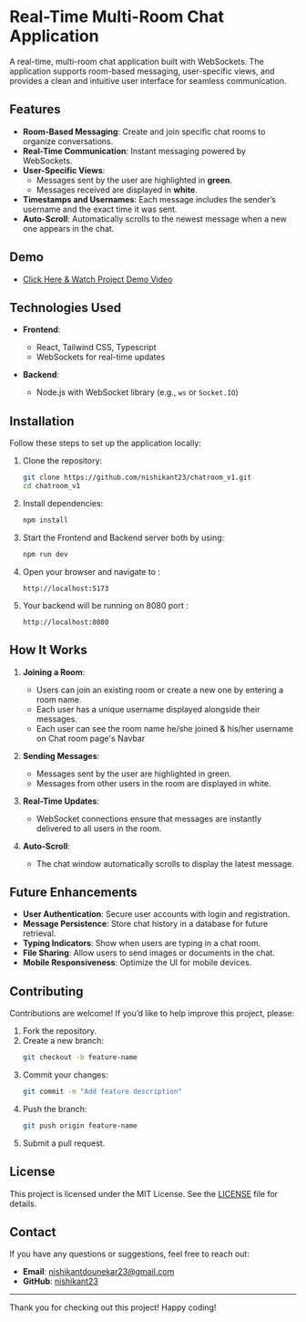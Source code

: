 # Real-Time Multi-Room Chat Application

A real-time, multi-room chat application built with WebSockets. The application supports room-based messaging, user-specific views, and provides a clean and intuitive user interface for seamless communication.

## Features

- **Room-Based Messaging**: Create and join specific chat rooms to organize conversations.
- **Real-Time Communication**: Instant messaging powered by WebSockets.
- **User-Specific Views**:
  - Messages sent by the user are highlighted in **green**.
  - Messages received are displayed in **white**.
- **Timestamps and Usernames**: Each message includes the sender’s username and the exact time it was sent.
- **Auto-Scroll**: Automatically scrolls to the newest message when a new one appears in the chat.

## Demo
- [Click Here & Watch Project Demo Video](https://drive.google.com/file/d/1jwI2XQ-6KJquuqthLxXtEuXigwlzwIey/view?usp=sharing.mp4)


## Technologies Used

- **Frontend**:
  - React, Tailwind CSS, Typescript
  - WebSockets for real-time updates

- **Backend**:
  - Node.js with WebSocket library (e.g., `ws` or `Socket.IO`)


## Installation

Follow these steps to set up the application locally:

1. Clone the repository:
   ```bash
   git clone https://github.com/nishikant23/chatroom_v1.git
   cd chatroom_v1
   ```

2. Install dependencies:
   ```bash
   npm install
   ```

3. Start the Frontend and Backend server both by using:
   ```bash
   npm run dev 
   ```

4. Open your browser and navigate to :
   ```
   http://localhost:5173
   ```
5. Your backend will be running on 8080 port :
   ```
   http://localhost:8080
   ```
   
## How It Works

1. **Joining a Room**:
   - Users can join an existing room or create a new one by entering a room name.
   - Each user has a unique username displayed alongside their messages.
   - Each user can see the room name he/she joined & his/her username on Chat room page's Navbar 
 
2. **Sending Messages**:
   - Messages sent by the user are highlighted in green.
   - Messages from other users in the room are displayed in white.

3. **Real-Time Updates**:
   - WebSocket connections ensure that messages are instantly delivered to all users in the room.

4. **Auto-Scroll**:
   - The chat window automatically scrolls to display the latest message.

## Future Enhancements

- **User Authentication**: Secure user accounts with login and registration.
- **Message Persistence**: Store chat history in a database for future retrieval.
- **Typing Indicators**: Show when users are typing in a chat room.
- **File Sharing**: Allow users to send images or documents in the chat.
- **Mobile Responsiveness**: Optimize the UI for mobile devices.

## Contributing

Contributions are welcome! If you’d like to help improve this project, please:

1. Fork the repository.
2. Create a new branch:
   ```bash
   git checkout -b feature-name
   ```
3. Commit your changes:
   ```bash
   git commit -m "Add feature description"
   ```
4. Push the branch:
   ```bash
   git push origin feature-name
   ```
5. Submit a pull request.

## License

This project is licensed under the MIT License. See the [LICENSE](LICENSE) file for details.

## Contact

If you have any questions or suggestions, feel free to reach out:

- **Email**: nishikantdounekar23@gmail.com
- **GitHub**: [nishikant23](https://github.com/nishikant23)

---

Thank you for checking out this project! Happy coding!
